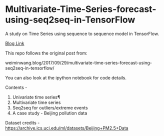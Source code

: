 # Multivariate-Time-Series-forecast-using-seq2seq-in-TensorFlow

A study on Time Series using sequence to sequence model in TensorFlow. 

[Blog Link](https://weiminwang.blog/2017/09/29/multivariate-time-series-forecast-using-seq2seq-in-tensorflow/)

This repo follows the original post from: 

weiminwang.blog/2017/09/29/multivariate-time-series-forecast-using-seq2seq-in-tensorflow/

You can also look at the ipython notebook for code details. 

Contents - 
1) Univariate time series¶
2) Multivariate time series
3) Seq2seq for outliers/extreme events
4) A case study - Beijing pollution data

Dataset credits - https://archive.ics.uci.edu/ml/datasets/Beijing+PM2.5+Data


